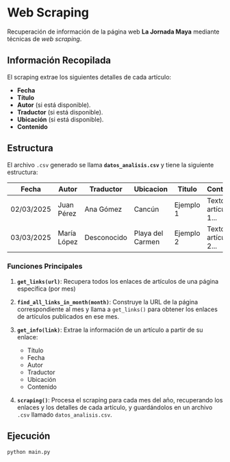 # Web Scraping

Recuperación de información de la página web **La Jornada Maya** mediante técnicas de *web scraping*.

## Información Recopilada
El scraping extrae los siguientes detalles de cada artículo:

- **Fecha**
- **Título**
- **Autor** (si está disponible).
- **Traductor** (si está disponible).
- **Ubicación** (si está disponible).
- **Contenido**

## Estructura

El archivo `.csv` generado se llama **`datos_analisis.csv`** y tiene la siguiente estructura:

| Fecha       | Autor        | Traductor     | Ubicacion     | Titulo       | Contenido      |
|-------------|--------------|---------------|---------------|--------------|----------------|
| 02/03/2025  | Juan Pérez   | Ana Gómez     | Cancún        | Ejemplo 1    | Texto del artículo 1... |
| 03/03/2025  | María López  | Desconocido   | Playa del Carmen | Ejemplo 2 | Texto del artículo 2...  |

### Funciones Principales

1. **`get_links(url)`**: Recupera todos los enlaces de artículos de una página específica (por mes)
   
2. **`find_all_links_in_month(month)`**: Construye la URL de la página correspondiente al mes y llama a `get_links()` para obtener los enlaces de artículos publicados en ese mes.

3. **`get_info(link)`**: Extrae la información de un artículo a partir de su enlace:
   - Título
   - Fecha
   - Autor
   - Traductor
   - Ubicación
   - Contenido

4. **`scraping()`**: Procesa el scraping para cada mes del año, recuperando los enlaces y los detalles de cada artículo, y guardándolos en un archivo `.csv` llamado `datos_analisis.csv`.

## Ejecución

```bash
python main.py
